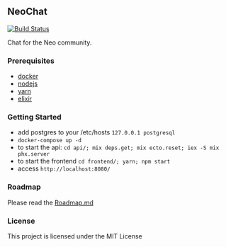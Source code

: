 
## NeoChat

[![Build Status](https://travis-ci.org/CityOfZion/neochat.svg?branch=master)](https://travis-ci.org/CityOfZion/neochat)

Chat for the Neo community.

### Prerequisites
- [docker](https://www.docker.com/)
- [nodejs](https://nodejs.org/en/)
- [yarn](https://yarnpkg.com/en/)
- [elixir](https://elixir-lang.org/)

### Getting Started

- add postgres to your /etc/hosts `127.0.0.1 postgresql`
- `docker-compose up -d`
- to start the api: `cd api/; mix deps.get; mix ecto.reset; iex -S mix phx.server`
- to start the frontend `cd frontend/; yarn; npm start`
- access `http://localhost:8080/`

### Roadmap

Please read the [Roadmap.md](https://github.com/CityOfZion/neochat/blob/master/Roadmap.md)

### License

This project is licensed under the MIT License

